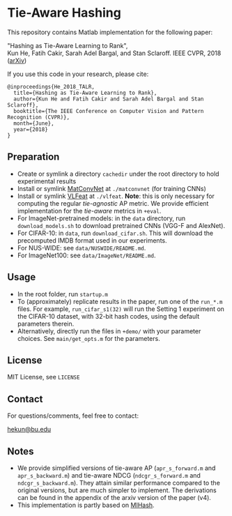 # Tie-Aware Hashing
This repository contains Matlab implementation for the following paper:

"Hashing as Tie-Aware Learning to Rank",  
    Kun He, Fatih Cakir, Sarah Adel Bargal, and Stan Sclaroff.
    IEEE CVPR, 2018 ([arXiv](https://arxiv.org/abs/1705.08562))

If you use this code in your research, please cite:
```
@inproceedings{He_2018_TALR,
  title={Hashing as Tie-Aware Learning to Rank},
  author={Kun He and Fatih Cakir and Sarah Adel Bargal and Stan Sclaroff},
  booktitle={The IEEE Conference on Computer Vision and Pattern Recognition (CVPR)},
  month={June}, 
  year={2018}
}
```

## Preparation
- Create or symlink a directory `cachedir` under the root directory to hold experimental results
- Install or symlink [MatConvNet](http://www.vlfeat.org/matconvnet/) at `./matconvnet` (for training CNNs)
- Install or symlink [VLFeat](http://www.vlfeat.org/)  at `./vlfeat`. 
**Note**: this is only necessary for computing the regular *tie-agnostic* AP metric.
We provide efficient implementation for the *tie-aware* metrics in `+eval`.
- For ImageNet-pretrained models: in the `data` directory, run `download_models.sh` to download pretrained CNNs (VGG-F and AlexNet).
- For CIFAR-10: in `data`, run `download_cifar.sh`. This will download the precomputed IMDB format used in our experiments.
- For NUS-WIDE: see `data/NUSWIDE/README.md`.
- For ImageNet100: see `data/ImageNet/README.md`.

## Usage
- In the root folder, run `startup.m`
- To (approximately) replicate results in the paper, run one of the `run_*.m` files.
For example, `run_cifar_s1(32)` will run the Setting 1 experiment on the CIFAR-10 dataset, with 32-bit hash codes, using the default parameters therein.
- Alternatively, directly run the files in `+demo/` with your parameter choices.
See `main/get_opts.m` for the parameters.

## License
MIT License, see `LICENSE`

## Contact
For questions/comments, feel free to contact:

hekun@bu.edu

## Notes
- We provide simplified versions of tie-aware AP (`apr_s_forward.m` and `apr_s_backward.m`) 
and tie-aware NDCG (`ndcgr_s_forward.m` and `ndcgr_s_backward.m`).
They attain similar performance compared to the original versions, but are much simpler to implement.
The derivations can be found in the appendix of the arxiv version of the paper (v4).
- This implementation is partly based on [MIHash](http://github.com/fcakir/mihash).
